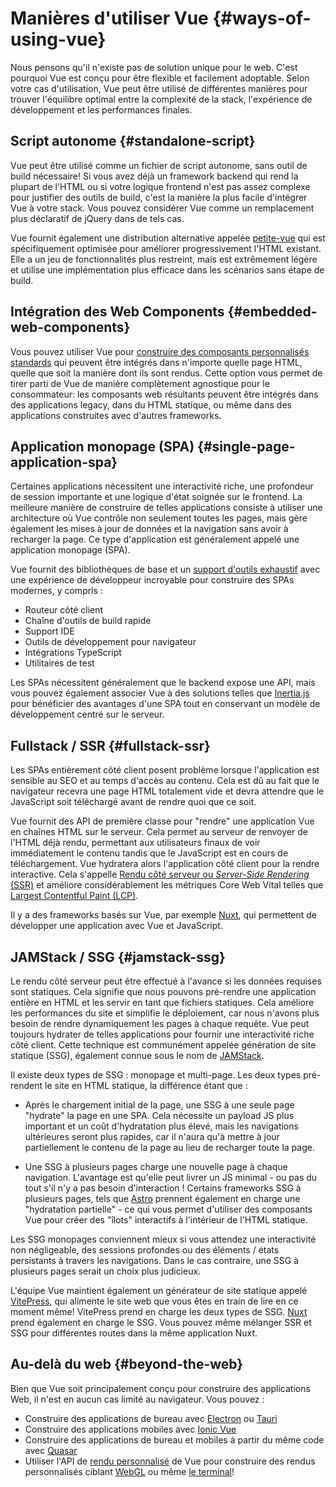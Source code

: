 # Manières d'utiliser Vue {#ways-of-using-vue}

Nous pensons qu'il n'existe pas de solution unique pour le web. C'est pourquoi Vue est conçu pour être flexible et facilement adoptable. Selon votre cas d'utilisation, Vue peut être utilisé de différentes manières pour trouver l'équilibre optimal entre la complexité de la stack, l'expérience de développement et les performances finales.

## Script autonome {#standalone-script}

Vue peut être utilisé comme un fichier de script autonome, sans outil de build nécessaire! Si vous avez déjà un framework backend qui rend la plupart de l'HTML ou si votre logique frontend n'est pas assez complexe pour justifier des outils de build, c'est la manière la plus facile d'intégrer Vue à votre stack. Vous pouvez considérer Vue comme un remplacement plus déclaratif de jQuery dans de tels cas.

Vue fournit également une distribution alternative appelée [petite-vue](https://github.com/vuejs/petite-vue) qui est spécifiquement optimisée pour améliorer progressivement l'HTML existant. Elle a un jeu de fonctionnalités plus restreint, mais est extrêmement légère et utilise une implémentation plus efficace dans les scénarios sans étape de build.

## Intégration des Web Components {#embedded-web-components}

Vous pouvez utiliser Vue pour [construire des composants personnalisés standards](/guide/extras/web-components) qui peuvent être intégrés dans n'importe quelle page HTML, quelle que soit la manière dont ils sont rendus. Cette option vous permet de tirer parti de Vue de manière complètement agnostique pour le consommateur: les composants web résultants peuvent être intégrés dans des applications legacy, dans du HTML statique, ou même dans des applications construites avec d'autres frameworks.

## Application monopage (SPA) {#single-page-application-spa}

Certaines applications nécessitent une interactivité riche, une profondeur de session importante et une logique d'état soignée sur le frontend. La meilleure manière de construire de telles applications consiste à utiliser une architecture où Vue contrôle non seulement toutes les pages, mais gère également les mises à jour de données et la navigation sans avoir à recharger la page. Ce type d'application est généralement appelé une application monopage (SPA).

Vue fournit des bibliothèques de base et un [support d'outils exhaustif](/guide/scaling-up/tooling) avec une expérience de développeur incroyable pour construire des SPAs modernes, y compris :

- Routeur côté client
- Chaîne d'outils de build rapide
- Support IDE
- Outils de développement pour navigateur
- Intégrations TypeScript
- Utilitaires de test

Les SPAs nécessitent généralement que le backend expose une API, mais vous pouvez également associer Vue à des solutions telles que [Inertia.js](https://inertiajs.com) pour bénéficier des avantages d'une SPA tout en conservant un modèle de développement centré sur le serveur.

## Fullstack / SSR {#fullstack-ssr}

Les SPAs entièrement côté client posent problème lorsque l'application est sensible au SEO et au temps d'accès au contenu. Cela est dû au fait que le navigateur recevra une page HTML totalement vide et devra attendre que le JavaScript soit téléchargé avant de rendre quoi que ce soit.

Vue fournit des API de première classe pour "rendre" une application Vue en chaînes HTML sur le serveur. Cela permet au serveur de renvoyer de l'HTML déjà rendu, permettant aux utilisateurs finaux de voir immédiatement le contenu tandis que le JavaScript est en cours de téléchargement. Vue hydratera alors l'application côté client pour la rendre interactive. Cela s'appelle [Rendu côté serveur ou _Server-Side Rendering_ (SSR)](/guide/scaling-up/ssr) et améliore considérablement les métriques Core Web Vital telles que [Largest Contentful Paint (LCP)](https://web.dev/lcp/).

Il y a des frameworks basés sur Vue, par exemple [Nuxt](https://nuxt.com/), qui permettent de développer une application avec Vue et JavaScript.

## JAMStack / SSG {#jamstack-ssg}

Le rendu côté serveur peut être effectué à l'avance si les données requises sont statiques. Cela signifie que nous pouvons pré-rendre une application entière en HTML et les servir en tant que fichiers statiques. Cela améliore les performances du site et simplifie le déploiement, car nous n'avons plus besoin de rendre dynamiquement les pages à chaque requête. Vue peut toujours hydrater de telles applications pour fournir une interactivité riche côté client. Cette technique est communément appelée génération de site statique (SSG), également connue sous le nom de [JAMStack](https://jamstack.org/what-is-jamstack/).

Il existe deux types de SSG : monopage et multi-page. Les deux types pré-rendent le site en HTML statique, la différence étant que :

- Après le chargement initial de la page, une SSG à une seule page "hydrate" la page en une SPA. Cela nécessite un payload JS plus important et un coût d'hydratation plus élevé, mais les navigations ultérieures seront plus rapides, car il n'aura qu'à mettre à jour partiellement le contenu de la page au lieu de recharger toute la page.

- Une SSG à plusieurs pages charge une nouvelle page à chaque navigation. L'avantage est qu'elle peut livrer un JS minimal - ou pas du tout s'il n'y a pas besoin d'interaction ! Certains frameworks SSG à plusieurs pages, tels que [Astro](https://astro.build/) prennent également en charge une "hydratation partielle" - ce qui vous permet d'utiliser des composants Vue pour créer des "îlots" interactifs à l'intérieur de l'HTML statique.

Les SSG monopages conviennent mieux si vous attendez une interactivité non négligeable, des sessions profondes ou des éléments / états persistants à travers les navigations. Dans le cas contraire, une SSG à plusieurs pages serait un choix plus judicieux.

L'équipe Vue maintient également un générateur de site statique appelé [VitePress](https://vitepress.vuejs.org/), qui alimente le site web que vous êtes en train de lire en ce moment même! VitePress prend en charge les deux types de SSG. [Nuxt](https://nuxt.com/) prend également en charge le SSG. Vous pouvez même mélanger SSR et SSG pour différentes routes dans la même application Nuxt.

## Au-delà du web {#beyond-the-web}

Bien que Vue soit principalement conçu pour construire des applications Web, il n'est en aucun cas limité au navigateur. Vous pouvez :

- Construire des applications de bureau avec [Electron](https://www.electronjs.org/) ou [Tauri](https://tauri.studio/en/)
- Construire des applications mobiles avec [Ionic Vue](https://ionicframework.com/docs/vue/overview)
- Construire des applications de bureau et mobiles à partir du même code avec [Quasar](https://quasar.dev/)
- Utiliser l'API de [rendu personnalisé](/api/custom-renderer) de Vue pour construire des rendus personnalisés ciblant [WebGL](https://troisjs.github.io/) ou même [le terminal](https://github.com/vue-terminal/vue-termui)!
